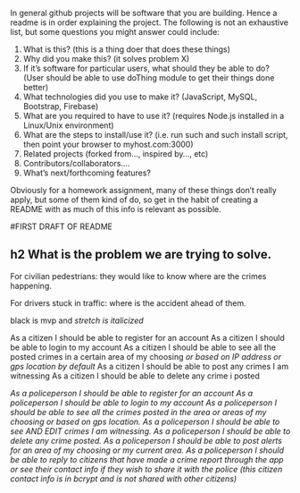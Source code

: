 In general github projects will be software that you are building. Hence a readme is in order explaining the project.  The following is not an exhaustive list, but some questions you might answer could include:
1) What is this? (this is a thing doer that does these things)
2) Why did you make this? (it solves problem X)
3) If it’s software for particular users, what should they be able to do? (User should be able to use doThing module to get their things done better)
4) What technologies did you use to make it? (JavaScript, MySQL,  Bootstrap, Firebase)
5) What are you required to have to use it? (requires Node.js installed in a Linux/Unix environment)
6) What are the steps to install/use it? (i.e. run such and such install script, then point your browser to myhost.com:3000)
7) Related projects (forked from…, inspired by…, etc)
8) Contributors/collaborators….
9) What’s next/forthcoming features?

Obviously for a homework assignment, many of these things don’t really apply, but some of them kind of do, so get in the habit of creating a README with as much of this info is relevant as possible.

#FIRST DRAFT OF README

## h2 What is the problem we are trying to solve.

For civilian pedestrians: they would like to know where are the crimes happening.

For drivers stuck in traffic: where is the accident ahead of them.

black is mvp and _stretch is italicized_

As a citizen I should be able to register for an account
As a citizen I should be able to login to my account
As a citizen I should be able to see all the posted crimes in a certain area of my choosing _or based on IP address or gps location by default_
As a citizen I should be able to post any crimes I am witnessing
As a citizen I should be able to delete any crime i posted


_As a policeperson I should be able to register for an account
As a policeperson I should be able to login to my account
As a policeperson I should be able to see all the crimes posted in the area or areas of my choosing or based on gps location.
As a policeperson I should be able to see AND EDIT crimes I am witnessing.
As a policeperson I should be able to delete any crime posted.
As a policeperson I should be able to post alerts for an area of my choosing or my current area.
As a policeperson I should be able to reply to citizens that have made a crime report through the app or see their contact info if they wish to share it with the police (this citizen contact info is in bcrypt and is not shared with other citizens)_
